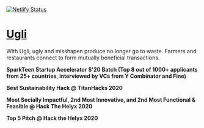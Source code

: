[![Netlify Status](https://api.netlify.com/api/v1/badges/d58d5b2e-64fe-4678-80f4-1fcacf294c96/deploy-status)](https://app.netlify.com/sites/ugli/deploys)

# [Ugli](https://ugli.tech)
With Ugli, ugly and misshapen produce no longer go to waste. Farmers and restaurants connect to form mutually beneficial transactions.
  
**SparkTeen Startup Accelerator S'20 Batch (Top 8 out of 1000+ applicants from 25+ countries, interviewed by VCs from Y Combinator and Fine)**  

**Best Sustainability Hack @ TitanHacks 2020**
  
**Most Socially Impactful, 2nd Most Innovative, and 2nd Most Functional & Feasible @ Hack The Helyx 2020**
  
**Top 5 Pitch @ Hack the Helyx 2020**
